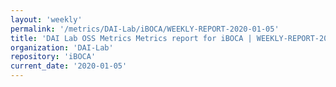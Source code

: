 ```yaml
---
layout: 'weekly'
permalink: '/metrics/DAI-Lab/iBOCA/WEEKLY-REPORT-2020-01-05'
title: 'DAI Lab OSS Metrics Metrics report for iBOCA | WEEKLY-REPORT-2020-01-05'
organization: 'DAI-Lab'
repository: 'iBOCA'
current_date: '2020-01-05'
---
```


